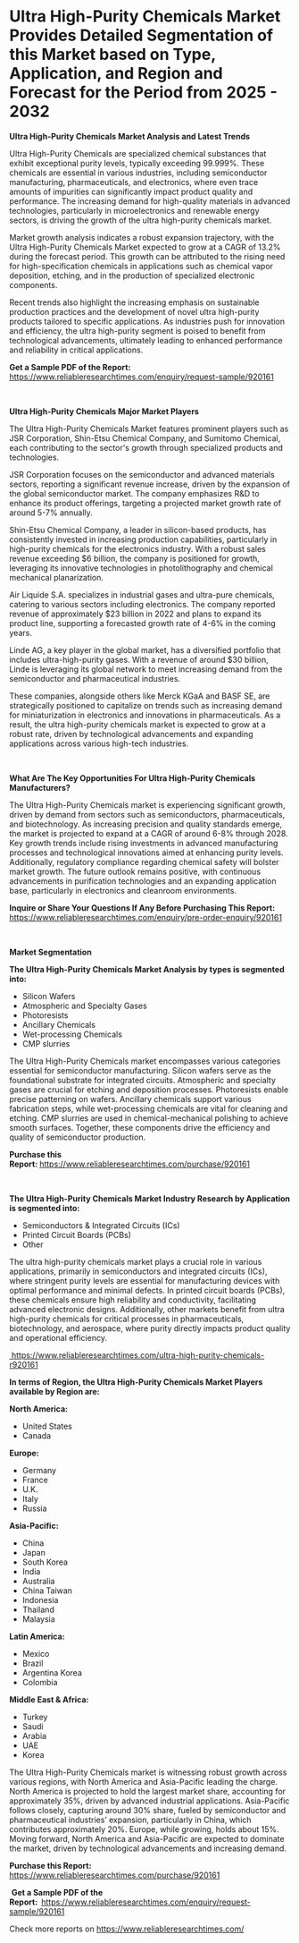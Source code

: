<p><h1>Ultra High-Purity Chemicals Market Provides Detailed Segmentation of this Market based on Type, Application, and Region and Forecast for the Period from 2025 - 2032</h1></p><p><strong>Ultra High-Purity Chemicals Market Analysis and Latest Trends</strong></p>
<p><p>Ultra High-Purity Chemicals are specialized chemical substances that exhibit exceptional purity levels, typically exceeding 99.999%. These chemicals are essential in various industries, including semiconductor manufacturing, pharmaceuticals, and electronics, where even trace amounts of impurities can significantly impact product quality and performance. The increasing demand for high-quality materials in advanced technologies, particularly in microelectronics and renewable energy sectors, is driving the growth of the ultra high-purity chemicals market.</p><p>Market growth analysis indicates a robust expansion trajectory, with the Ultra High-Purity Chemicals Market expected to grow at a CAGR of 13.2% during the forecast period. This growth can be attributed to the rising need for high-specification chemicals in applications such as chemical vapor deposition, etching, and in the production of specialized electronic components.</p><p>Recent trends also highlight the increasing emphasis on sustainable production practices and the development of novel ultra high-purity products tailored to specific applications. As industries push for innovation and efficiency, the ultra high-purity segment is poised to benefit from technological advancements, ultimately leading to enhanced performance and reliability in critical applications.</p></p>
<p><strong>Get a Sample PDF of the Report:&nbsp;</strong> <a href="https://www.reliableresearchtimes.com/enquiry/request-sample/920161?utm_campaign=1933&utm_medium=2&utm_source=Github&utm_content=ia&utm_term=01022025&utm_id=ultra-high-purity-chemicals">https://www.reliableresearchtimes.com/enquiry/request-sample/920161</a></p>
<p>&nbsp;</p>
<p><strong>Ultra High-Purity Chemicals Major Market Players</strong></p>
<p><p>The Ultra High-Purity Chemicals Market features prominent players such as JSR Corporation, Shin-Etsu Chemical Company, and Sumitomo Chemical, each contributing to the sector's growth through specialized products and technologies. </p><p>JSR Corporation focuses on the semiconductor and advanced materials sectors, reporting a significant revenue increase, driven by the expansion of the global semiconductor market. The company emphasizes R&D to enhance its product offerings, targeting a projected market growth rate of around 5-7% annually.</p><p>Shin-Etsu Chemical Company, a leader in silicon-based products, has consistently invested in increasing production capabilities, particularly in high-purity chemicals for the electronics industry. With a robust sales revenue exceeding $6 billion, the company is positioned for growth, leveraging its innovative technologies in photolithography and chemical mechanical planarization.</p><p>Air Liquide S.A. specializes in industrial gases and ultra-pure chemicals, catering to various sectors including electronics. The company reported revenue of approximately $23 billion in 2022 and plans to expand its product line, supporting a forecasted growth rate of 4-6% in the coming years.</p><p>Linde AG, a key player in the global market, has a diversified portfolio that includes ultra-high-purity gases. With a revenue of around $30 billion, Linde is leveraging its global network to meet increasing demand from the semiconductor and pharmaceutical industries.</p><p>These companies, alongside others like Merck KGaA and BASF SE, are strategically positioned to capitalize on trends such as increasing demand for miniaturization in electronics and innovations in pharmaceuticals. As a result, the ultra high-purity chemicals market is expected to grow at a robust rate, driven by technological advancements and expanding applications across various high-tech industries.</p></p>
<p>&nbsp;</p>
<p><strong>What Are The Key Opportunities For Ultra High-Purity Chemicals Manufacturers?</strong></p>
<p><p>The Ultra High-Purity Chemicals market is experiencing significant growth, driven by demand from sectors such as semiconductors, pharmaceuticals, and biotechnology. As increasing precision and quality standards emerge, the market is projected to expand at a CAGR of around 6-8% through 2028. Key growth trends include rising investments in advanced manufacturing processes and technological innovations aimed at enhancing purity levels. Additionally, regulatory compliance regarding chemical safety will bolster market growth. The future outlook remains positive, with continuous advancements in purification technologies and an expanding application base, particularly in electronics and cleanroom environments.</p></p>
<p><strong>Inquire or Share Your Questions If Any Before Purchasing This Report:</strong> <a href="https://www.reliableresearchtimes.com/enquiry/pre-order-enquiry/920161?utm_campaign=1933&utm_medium=2&utm_source=Github&utm_content=ia&utm_term=01022025&utm_id=ultra-high-purity-chemicals">https://www.reliableresearchtimes.com/enquiry/pre-order-enquiry/920161</a></p>
<p>&nbsp;</p>
<p><strong>Market Segmentation</strong></p>
<p><strong>The Ultra High-Purity Chemicals Market Analysis by types is segmented into:</strong></p>
<p><ul><li>Silicon Wafers</li><li>Atmospheric and Specialty Gases</li><li>Photoresists</li><li>Ancillary Chemicals</li><li>Wet-processing Chemicals</li><li>CMP slurries</li></ul></p>
<p><p>The Ultra High-Purity Chemicals market encompasses various categories essential for semiconductor manufacturing. Silicon wafers serve as the foundational substrate for integrated circuits. Atmospheric and specialty gases are crucial for etching and deposition processes. Photoresists enable precise patterning on wafers. Ancillary chemicals support various fabrication steps, while wet-processing chemicals are vital for cleaning and etching. CMP slurries are used in chemical-mechanical polishing to achieve smooth surfaces. Together, these components drive the efficiency and quality of semiconductor production.</p></p>
<p><strong>Purchase this Report:&nbsp;</strong><a href="https://www.reliableresearchtimes.com/purchase/920161?utm_campaign=1933&utm_medium=2&utm_source=Github&utm_content=ia&utm_term=01022025&utm_id=ultra-high-purity-chemicals">https://www.reliableresearchtimes.com/purchase/920161</a></p>
<p>&nbsp;</p>
<p><strong>The Ultra High-Purity Chemicals Market Industry Research by Application is segmented into:</strong></p>
<p><ul><li>Semiconductors & Integrated Circuits (ICs)</li><li>Printed Circuit Boards (PCBs)</li><li>Other</li></ul></p>
<p><p>The ultra high-purity chemicals market plays a crucial role in various applications, primarily in semiconductors and integrated circuits (ICs), where stringent purity levels are essential for manufacturing devices with optimal performance and minimal defects. In printed circuit boards (PCBs), these chemicals ensure high reliability and conductivity, facilitating advanced electronic designs. Additionally, other markets benefit from ultra high-purity chemicals for critical processes in pharmaceuticals, biotechnology, and aerospace, where purity directly impacts product quality and operational efficiency.</p></p>
<p><a href="https://www.reliableresearchtimes.com/ultra-high-purity-chemicals-r920161?utm_campaign=1933&utm_medium=2&utm_source=Github&utm_content=ia&utm_term=01022025&utm_id=ultra-high-purity-chemicals">&nbsp;https://www.reliableresearchtimes.com/ultra-high-purity-chemicals-r920161</a></p>
<p><strong>In terms of Region, the Ultra High-Purity Chemicals Market Players available by Region are:</strong></p>
<p>
    <p> <strong> North America: </strong>
        <ul>
            <li>United States</li>
            <li>Canada</li>
        </ul>
        </p> 
    <p> <strong> Europe: </strong>
        <ul>
            <li>Germany</li>
            <li>France</li>
            <li>U.K.</li>
            <li>Italy</li>
            <li>Russia</li>
        </ul>
        </p> 
    <p> <strong> Asia-Pacific: </strong>
        <ul>
            <li>China</li>
            <li>Japan</li>
            <li>South Korea</li>
            <li>India</li>
            <li>Australia</li>
            <li>China Taiwan</li>
            <li>Indonesia</li>
            <li>Thailand</li>
            <li>Malaysia</li>
        </ul>
        </p> 
    <p> <strong> Latin America: </strong>
        <ul>
            <li>Mexico</li>
            <li>Brazil</li>
            <li>Argentina Korea</li>
            <li>Colombia</li>
        </ul>
        </p> 
    <p> <strong> Middle East & Africa: </strong>
        <ul>
            <li>Turkey</li>
            <li>Saudi</li>
            <li>Arabia</li>
            <li>UAE</li>
            <li>Korea</li>
        </ul>
    </p>
    </p>
<p><p>The Ultra High-Purity Chemicals market is witnessing robust growth across various regions, with North America and Asia-Pacific leading the charge. North America is projected to hold the largest market share, accounting for approximately 35%, driven by advanced industrial applications. Asia-Pacific follows closely, capturing around 30% share, fueled by semiconductor and pharmaceutical industries’ expansion, particularly in China, which contributes approximately 20%. Europe, while growing, holds about 15%. Moving forward, North America and Asia-Pacific are expected to dominate the market, driven by technological advancements and increasing demand.</p></p>
<p><strong>Purchase this Report: </strong><a href="https://www.reliableresearchtimes.com/purchase/920161?utm_campaign=1933&utm_medium=2&utm_source=Github&utm_content=ia&utm_term=01022025&utm_id=ultra-high-purity-chemicals">https://www.reliableresearchtimes.com/purchase/920161</a></p>
<p>&nbsp;<strong>Get a Sample PDF of the Report:&nbsp;&nbsp;</strong><a href="https://www.reliableresearchtimes.com/enquiry/request-sample/920161?utm_campaign=1933&utm_medium=2&utm_source=Github&utm_content=ia&utm_term=01022025&utm_id=ultra-high-purity-chemicals">https://www.reliableresearchtimes.com/enquiry/request-sample/920161</a></p>
<p><strong></strong></p>
<p>Check more reports on <a href="https://www.reliableresearchtimes.com/?utm_campaign=1933&utm_medium=2&utm_source=Github&utm_content=ia&utm_term=01022025&utm_id=ultra-high-purity-chemicals">https://www.reliableresearchtimes.com/</a></p>